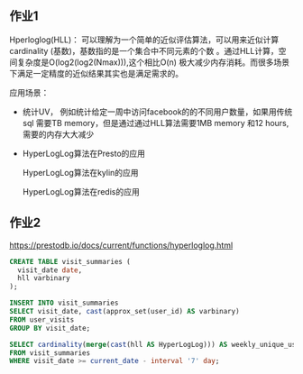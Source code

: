 

##   作业1

Hperloglog(HLL)： 可以理解为一个简单的近似评估算法，可以用来近似计算cardinality (基数)，基数指的是一个集合中不同元素的个数 。通过HLL计算，空间复杂度是O(log2(log2(Nmax))),这个相比O(n) 极大减少内存消耗。而很多场景下满足一定精度的近似结果其实也是满足需求的。

应用场景：

- 统计UV， 例如统计给定一周中访问facebook的的不同用户数量，如果用传统sql 需要TB memory，但是通过通过HLL算法需要1MB memory 和12 hours,需要的内存大大减少

- HyperLogLog算法在Presto的应用

  HyperLogLog算法在kylin的应用

  HyperLogLog算法在redis的应用

## 作业2

https://prestodb.io/docs/current/functions/hyperloglog.html

```sql
CREATE TABLE visit_summaries (
  visit_date date,
  hll varbinary
);

INSERT INTO visit_summaries
SELECT visit_date, cast(approx_set(user_id) AS varbinary)
FROM user_visits
GROUP BY visit_date;

SELECT cardinality(merge(cast(hll AS HyperLogLog))) AS weekly_unique_users
FROM visit_summaries
WHERE visit_date >= current_date - interval '7' day;
```

